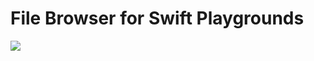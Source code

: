 # File Browser for Swift Playgrounds

[![](https://lh3.googleusercontent.com/-ojqMcuzPVzc/V2MxkidUqXI/AAAAAAAACOU/cyMuQMBeP_YOAw0egiaWKE7ijvAxfaF6wCCo/s1800/IMG_0322.PNG)](https://lh3.googleusercontent.com/-ojqMcuzPVzc/V2MxkidUqXI/AAAAAAAACOU/cyMuQMBeP_YOAw0egiaWKE7ijvAxfaF6wCCo/s1800/IMG_0322.PNG)
